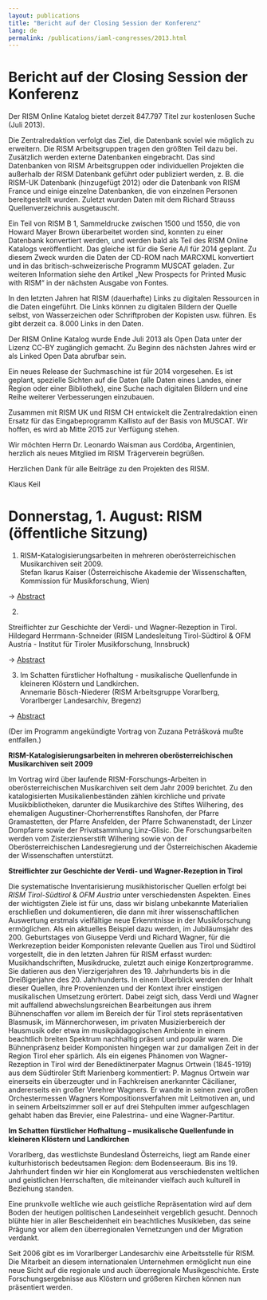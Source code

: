 ```yaml
---
layout: publications
title: "Bericht auf der Closing Session der Konferenz"
lang: de
permalink: /publications/iaml-congresses/2013.html
---
```


# Bericht auf der Closing Session der Konferenz 

Der RISM Online Katalog bietet derzeit 847.797 Titel zur kostenlosen Suche (Juli 2013).

Die Zentralredaktion verfolgt das Ziel, die Datenbank soviel wie möglich zu erweitern. Die RISM Arbeitsgruppen tragen den größten Teil dazu bei. Zusätzlich werden externe Datenbanken eingebracht. Das sind Datenbanken von RISM Arbeitsgruppen oder individuellen Projekten die außerhalb der RISM Datenbank geführt oder publiziert werden, z. B. die RISM-UK Datenbank (hinzugefügt 2012) oder die Datenbank von RISM France und einige einzelne Datenbanken, die von einzelnen Personen bereitgestellt wurden. Zuletzt wurden Daten mit dem Richard Strauss Quellenverzeichnis ausgetauscht.

Ein Teil von RISM B 1, Sammeldrucke zwischen 1500 und 1550, die von Howard Mayer Brown überarbeitet worden sind, konnten zu einer Datenbank konvertiert werden, und werden bald als Teil des RISM Online Katalogs veröffentlicht. Das gleiche ist für die Serie A/I für 2014 geplant. Zu diesem Zweck wurden die Daten der CD-ROM nach MARCXML konvertiert und in das britisch-schweizerische Programm MUSCAT geladen. Zur weiteren Information siehe den Artikel „New Prospects for Printed Music with RISM“ in der nächsten Ausgabe von Fontes.

In den letzten Jahren hat RISM (dauerhafte) Links zu digitalen Ressourcen in die Daten eingeführt. Die Links können zu digitalen Bildern der Quelle selbst, von Wasserzeichen oder Schriftproben der Kopisten usw. führen. Es gibt derzeit ca. 8.000 Links in den Daten.

Der RISM Online Katalog wurde Ende Juli 2013 als Open Data unter der Lizenz CC-BY zugänglich gemacht. Zu Beginn des nächsten Jahres wird er als Linked Open Data abrufbar sein.

Ein neues Release der Suchmaschine ist für 2014 vorgesehen. Es ist geplant, spezielle Sichten auf die Daten (alle Daten eines Landes, einer Region oder einer Bibliothek), eine Suche nach digitalen Bildern und eine Reihe weiterer Verbesserungen einzubauen.

Zusammen mit RISM UK und RISM CH entwickelt die Zentralredaktion einen Ersatz für das Eingabeprogramm Kallisto auf der Basis von MUSCAT. Wir hoffen, es wird ab Mitte 2015 zur Verfügung stehen.

Wir möchten Herrn Dr. Leonardo Waisman aus Cordóba, Argentinien, herzlich als neues Mitglied im RISM Trägerverein begrüßen.

Herzlichen Dank für alle Beiträge zu den Projekten des RISM.



Klaus Keil

# Donnerstag, 1. August: RISM (öffentliche Sitzung)

1. RISM-Katalogisierungsarbeiten in mehreren oberösterreichischen Musikarchiven seit 2009.  
Stefan Ikarus Kaiser (Österreichische Akademie der Wissenschaften, Kommission für Musikforschung, Wien)  
 

→ [Abstract](#c2649 "Öffnet internen Link im aktuellen Fenster")

 
2.  

Streiflichter zur Geschichte der Verdi- und Wagner-Rezeption in Tirol. Hildegard Herrmann-Schneider (RISM Landesleitung Tirol-Südtirol & OFM Austria - Institut für Tiroler Musikforschung, Innsbruck)

→ [Abstract](#c2560 "Opens internal link in current window")

3. Im Schatten fürstlicher Hofhaltung - musikalische Quellenfunde in kleineren Klöstern und Landkirchen.   
Annemarie Bösch-Niederer (RISM Arbeitsgruppe Vorarlberg, Vorarlberger Landesarchiv, Bregenz)  
 

→ [Abstract](#c2561 "Opens internal link in current window")

(Der im Programm angekündigte Vortrag von Zuzana Petrášková mußte entfallen.)





**RISM-Katalogisierungsarbeiten in mehreren oberösterreichischen Musikarchiven seit 2009**

Im Vortrag wird über laufende RISM-Forschungs-Arbeiten in oberösterreichischen Musikarchiven seit dem Jahr 2009 berichtet. Zu den katalogisierten Musikalienbeständen zählen kirchliche und private Musikbibliotheken, darunter die Musikarchive des Stiftes Wilhering, des ehemaligen Augustiner-Chorherrenstiftes Ranshofen, der Pfarre Gramastetten, der Pfarre Ansfelden, der Pfarre Schwanenstadt, der Linzer Dompfarre sowie der Privatsammlung Linz-Glisic. Die Forschungsarbeiten werden vom Zisterzienserstift Wilhering sowie von der Oberösterreichischen Landesregierung und der Österreichischen Akademie der Wissenschaften unterstützt.

**Streiflichter zur Geschichte der Verdi- und Wagner-Rezeption in Tirol**

Die systematische Inventarisierung musikhistorischer Quellen erfolgt bei _RISM Tirol-Südtirol_ & _OFM Austria_ unter verschiedensten Aspekten. Eines der wichtigsten Ziele ist für uns, dass wir bislang unbekannte Materialien erschließen und dokumentieren, die dann mit ihrer wissenschaftlichen Auswertung erstmals vielfältige neue Erkenntnisse in der Musikforschung ermöglichen. Als ein aktuelles Beispiel dazu werden, im Jubiläumsjahr des 200. Geburtstages von Giuseppe Verdi und Richard Wagner, für die Werkrezeption beider Komponisten relevante Quellen aus Tirol und Südtirol vorgestellt, die in den letzten Jahren für RISM erfasst wurden: Musikhandschriften, Musikdrucke, zuletzt auch einige Konzertprogramme. Sie datieren aus den Vierzigerjahren des 19. Jahrhunderts bis in die Dreißigerjahre des 20. Jahrhunderts. In einem Überblick werden der Inhalt dieser Quellen, ihre Provenienzen und der Kontext ihrer einstigen musikalischen Umsetzung erörtert. Dabei zeigt sich, dass Verdi und Wagner mit auffallend abwechslungsreichen Bearbeitungen aus ihrem Bühnenschaffen vor allem im Bereich der für Tirol stets repräsentativen Blasmusik, im Männerchorwesen, im privaten Musizierbereich der Hausmusik oder etwa im musikpädagogischen Ambiente in einem beachtlich breiten Spektrum nachhaltig präsent und populär waren. Die Bühnenpräsenz beider Komponisten hingegen war zur damaligen Zeit in der Region Tirol eher spärlich. Als ein eigenes Phänomen von Wagner-Rezeption in Tirol wird der Benediktinerpater Magnus Ortwein (1845-1919) aus dem Südtiroler Stift Marienberg kommentiert: P. Magnus Ortwein war einerseits ein überzeugter und in Fachkreisen anerkannter Cäcilianer, andererseits ein großer Verehrer Wagners. Er wandte in seinen zwei großen Orchestermessen Wagners Kompositionsverfahren mit Leitmotiven an, und in seinem Arbeitszimmer soll er auf drei Stehpulten immer aufgeschlagen gehabt haben das Brevier, eine Palestrina- und eine Wagner-Partitur.

**Im Schatten fürstlicher Hofhaltung – musikalische Quellenfunde in kleineren Klöstern und Landkirchen**

Vorarlberg, das westlichste Bundesland Österreichs, liegt am Rande einer kulturhistorisch bedeutsamen Region: dem Bodenseeraum. Bis ins 19. Jahrhundert finden wir hier ein Konglomerat aus verschiedensten weltlichen und geistlichen Herrschaften, die miteinander vielfach auch kulturell in Beziehung standen.

Eine prunkvolle weltliche wie auch geistliche Repräsentation wird auf dem Boden der heutigen politischen Landeseinheit vergeblich gesucht. Dennoch blühte hier in aller Bescheidenheit ein beachtliches Musikleben, das seine Prägung vor allem den überregionalen Vernetzungen und der Migration verdankt.

Seit 2006 gibt es im Vorarlberger Landesarchiv eine Arbeitsstelle für RISM. Die Mitarbeit an diesem internationalen Unternehmen ermöglicht nun eine neue Sicht auf die regionale und auch überregionale Musikgeschichte. Erste Forschungsergebnisse aus Klöstern und größeren Kirchen können nun präsentiert werden.